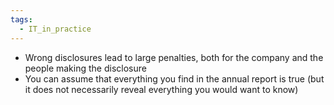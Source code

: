 ```yaml
---
tags:
  - IT_in_practice
---
```

- Wrong disclosures lead to large penalties, both for the company and the people making the disclosure
- You can assume that everything you find in the annual report is true (but it does not necessarily reveal everything you would want to know)